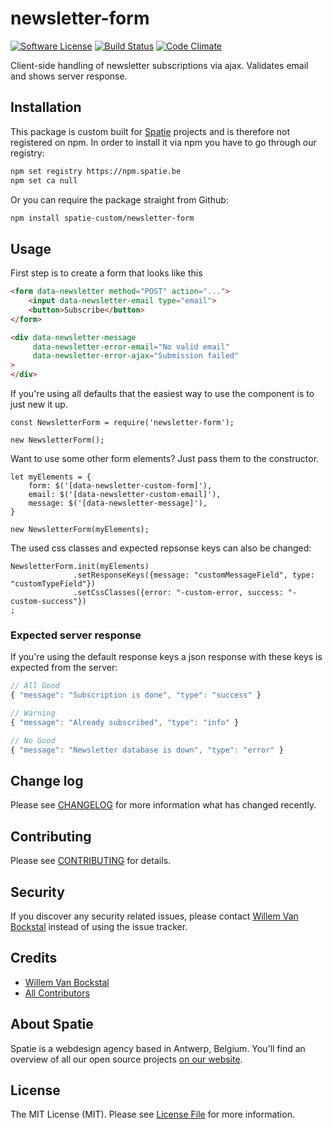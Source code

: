 # newsletter-form

[![Software License](https://img.shields.io/badge/license-MIT-brightgreen.svg?style=flat-square)](LICENSE.md)
[![Build Status](https://img.shields.io/travis/spatie-custom/newsletter-form/master.svg?style=flat-square)](https://travis-ci.org/spatie-custom/newsletter-form)
[![Code Climate](https://img.shields.io/codeclimate/github/spatie-custom/newsletter-form.svg?style=flat-square)](https://img.shields.io/codeclimate/github/spatie-custom/newsletter-form.svg)

Client-side handling of newsletter subscriptions via ajax. Validates email and shows server response.

## Installation

This package is custom built for [Spatie](https://spatie.be) projects and is therefore not registered on npm.
In order to install it via npm you have to go through our registry:

```bash
npm set registry https://npm.spatie.be
npm set ca null
```

Or you can require the package straight from Github:

```bash
npm install spatie-custom/newsletter-form
```

## Usage

First step is to create a form that looks like this
```html
<form data-newsletter method="POST" action="...">
    <input data-newsletter-email type="email">
    <button>Subscribe</button>
</form>

<div data-newsletter-message 
     data-newsletter-error-email="No valid email" 
     data-newsletter-error-ajax="Submission failed" 
>
</div>
```

If you're using all defaults that the easiest way to use the component is to just new it up.

```es6
const NewsletterForm = require('newsletter-form');

new NewsletterForm();
```

Want to use some other form elements? Just pass them to the constructor.

```es6
let myElements = {
    form: $('[data-newsletter-custom-form]'),
    email: $('[data-newsletter-custom-email]'),
    message: $('[data-newsletter-message]'),
}

new NewsletterForm(myElements);
```

The used css classes and expected repsonse keys can also be changed:

```es6
NewsletterForm.init(myElements)
              .setResponseKeys({message: "customMessageField", type: "customTypeField"})
              .setCssClasses({error: "-custom-error, success: "-custom-success"})
;
```

### Expected server response

If you're using the default response keys a json response with these keys is expected from the server:

```js
// All Good
{ "message": "Subscription is done", "type": "success" }

// Warning 
{ "message": "Already subscribed", "type": "info" }

// No Good
{ "message": "Newsletter database is down", "type": "error" }
```

## Change log

Please see [CHANGELOG](CHANGELOG.md) for more information what has changed recently.

## Contributing

Please see [CONTRIBUTING](CONTRIBUTING.md) for details.

## Security

If you discover any security related issues, please contact [Willem Van Bockstal](https://github.com/willemvb) instead of using the issue tracker.

## Credits

- [Willem Van Bockstal](https://github.com/willemvb)
- [All Contributors](../../contributors)

## About Spatie
Spatie is a webdesign agency based in Antwerp, Belgium. You'll find an overview of all our open source projects [on our website](https://spatie.be/opensource).

## License

The MIT License (MIT). Please see [License File](LICENSE.md) for more information.
